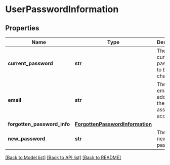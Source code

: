 # UserPasswordInformation

## Properties
Name | Type | Description | Notes
------------ | ------------- | ------------- | -------------
**current_password** | **str** | The user&#39;s current password to be changed. | [optional] 
**email** | **str** | The user&#39;s email address for the associated account. | [optional] 
**forgotten_password_info** | [**ForgottenPasswordInformation**](ForgottenPasswordInformation.md) |  | [optional] 
**new_password** | **str** | The user&#39;s new password. | [optional] 

[[Back to Model list]](../README.md#documentation-for-models) [[Back to API list]](../README.md#documentation-for-api-endpoints) [[Back to README]](../README.md)


